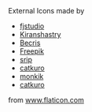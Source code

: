 <div>
    External Icons made by
    <ul>
        <li><a href="https://www.flaticon.com/authors/fjstudio" title="fjstudio">fjstudio</a></li>
        <li><a href="https://www.flaticon.com/authors/Kiranshastry" title="Kiranshastry">Kiranshastry</a></li>
        <li><a href="https://www.flaticon.com/authors/Becris" title="Becris">Becris</a></li>
        <li><a href="https://www.flaticon.com/authors/Freepik" title="Freepik">Freepik</a></li>
        <li><a href="https://www.flaticon.com/authors/srip" title="srip">srip</a></li>
        <li><a href="https://www.flaticon.com/authors/catkuro" title="catkuro">catkuro</a></li>
        <li><a href="https://www.flaticon.com/authors/monkik" title="monkik">monkik</a></li>
        <li><a href="https://www.flaticon.com/authors/catkuro" title="catkuro">catkuro</a></li>
    </ul>
    from <a href="https://www.flaticon.com/" title="Flaticon">www.flaticon.com</a>
</div>

